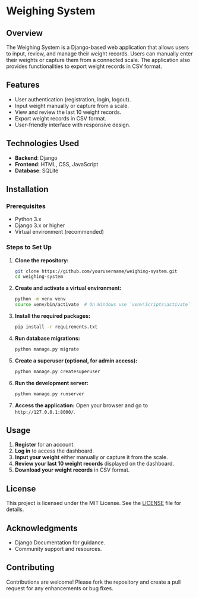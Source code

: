 # Weighing System

## Overview
The Weighing System is a Django-based web application that allows users to input, review, and manage their weight records. Users can manually enter their weights or capture them from a connected scale. The application also provides functionalities to export weight records in CSV format.

## Features
- User authentication (registration, login, logout).
- Input weight manually or capture from a scale.
- View and review the last 10 weight records.
- Export weight records in CSV format.
- User-friendly interface with responsive design.

## Technologies Used
- **Backend**: Django
- **Frontend**: HTML, CSS, JavaScript
- **Database**: SQLite 

## Installation

### Prerequisites
- Python 3.x
- Django 3.x or higher
- Virtual environment (recommended)

### Steps to Set Up
1. **Clone the repository:**
   ```bash
   git clone https://github.com/yourusername/weighing-system.git
   cd weighing-system
   ```

2. **Create and activate a virtual environment:**
   ```bash
   python -m venv venv
   source venv/bin/activate  # On Windows use `venv\Scripts\activate`
   ```

3. **Install the required packages:**
   ```bash
   pip install -r requirements.txt
   ```

4. **Run database migrations:**
   ```bash
   python manage.py migrate
   ```

5. **Create a superuser (optional, for admin access):**
   ```bash
   python manage.py createsuperuser
   ```

6. **Run the development server:**
   ```bash
   python manage.py runserver
   ```

7. **Access the application:**
   Open your browser and go to `http://127.0.0.1:8000/`.

## Usage
1. **Register** for an account.
2. **Log in** to access the dashboard.
3. **Input your weight** either manually or capture it from the scale.
4. **Review your last 10 weight records** displayed on the dashboard.
5. **Download your weight records** in CSV format.

## License
This project is licensed under the MIT License. See the [LICENSE](LICENSE) file for details.

## Acknowledgments
- Django Documentation for guidance.
- Community support and resources.

## Contributing
Contributions are welcome! Please fork the repository and create a pull request for any enhancements or bug fixes.
